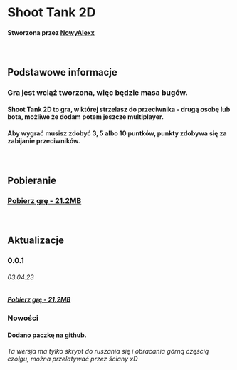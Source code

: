 <h1>Shoot Tank 2D</h1>
<h4>Stworzona przez <a href="https://github.com/NowyAlexx">NowyAlexx</a></h2>
<p>‎‎‎‎‎‎‎‎ㅤ</p>
<h2>Podstawowe informacje</h2>
<h3>Gra jest wciąż tworzona, więc będzie masa bugów.</h3>
<h4>Shoot Tank 2D to gra, w której strzelasz do przeciwnika - drugą osobę lub bota, możliwe że dodam potem jeszcze multiplayer.</h4>
<h4>Aby wygrać musisz zdobyć 3, 5 albo 10 puntków, punkty zdobywa się za zabijanie przeciwników.</h4>
<p>‎‎‎‎‎‎‎‎ㅤ</p>
<h2>Pobieranie</h2>
<h3><a href="https://download942.mediafire.com/2v42ff5i44rgujOKl024gsz2O6wQXL9ig5ufJuqRTw7A8uw_Jxj5bI4T-QJNZS4lUJe3SFsD4Ccq_WdAyKIfpM3gVg/ozuqrhyyfhoe21b/shoot-tank-2d-0.0.1.rar">Pobierz grę - 21.2MB</a></h3>
<p>‎‎‎‎‎‎‎‎ㅤ</p>
<h2>Aktualizacje</h2>
<h3>0.0.1</h3>
<h6>03.04.23</h2>
<h5><a href="https://download942.mediafire.com/2v42ff5i44rgujOKl024gsz2O6wQXL9ig5ufJuqRTw7A8uw_Jxj5bI4T-QJNZS4lUJe3SFsD4Ccq_WdAyKIfpM3gVg/ozuqrhyyfhoe21b/shoot-tank-2d-0.0.1.rar">Pobierz grę - 21.2MB</a></h5>
<h3>Nowości</h3>
<h4>Dodano paczkę na github.</h4>
<h6>Ta wersja ma tylko skrypt do ruszania się i obracania górną częścią czołgu, można przelatywać przez ściany xD</h6>
<h1></h1>
